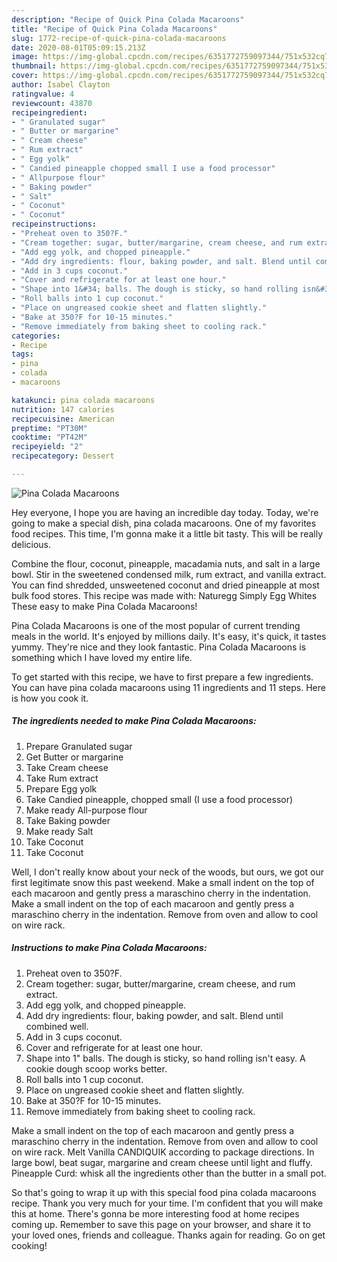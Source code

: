 ```yaml
---
description: "Recipe of Quick Pina Colada Macaroons"
title: "Recipe of Quick Pina Colada Macaroons"
slug: 1772-recipe-of-quick-pina-colada-macaroons
date: 2020-08-01T05:09:15.213Z
image: https://img-global.cpcdn.com/recipes/6351772759097344/751x532cq70/pina-colada-macaroons-recipe-main-photo.jpg
thumbnail: https://img-global.cpcdn.com/recipes/6351772759097344/751x532cq70/pina-colada-macaroons-recipe-main-photo.jpg
cover: https://img-global.cpcdn.com/recipes/6351772759097344/751x532cq70/pina-colada-macaroons-recipe-main-photo.jpg
author: Isabel Clayton
ratingvalue: 4
reviewcount: 43870
recipeingredient:
- " Granulated sugar"
- " Butter or margarine"
- " Cream cheese"
- " Rum extract"
- " Egg yolk"
- " Candied pineapple chopped small I use a food processor"
- " Allpurpose flour"
- " Baking powder"
- " Salt"
- " Coconut"
- " Coconut"
recipeinstructions:
- "Preheat oven to 350?F."
- "Cream together: sugar, butter/margarine, cream cheese, and rum extract."
- "Add egg yolk, and chopped pineapple."
- "Add dry ingredients: flour, baking powder, and salt. Blend until combined well."
- "Add in 3 cups coconut."
- "Cover and refrigerate for at least one hour."
- "Shape into 1&#34; balls. The dough is sticky, so hand rolling isn&#39;t easy. A cookie dough scoop works better."
- "Roll balls into 1 cup coconut."
- "Place on ungreased cookie sheet and flatten slightly."
- "Bake at 350?F for 10-15 minutes."
- "Remove immediately from baking sheet to cooling rack."
categories:
- Recipe
tags:
- pina
- colada
- macaroons

katakunci: pina colada macaroons 
nutrition: 147 calories
recipecuisine: American
preptime: "PT30M"
cooktime: "PT42M"
recipeyield: "2"
recipecategory: Dessert

---
```



![Pina Colada Macaroons](https://img-global.cpcdn.com/recipes/6351772759097344/751x532cq70/pina-colada-macaroons-recipe-main-photo.jpg)

Hey everyone, I hope you are having an incredible day today. Today, we're going to make a special dish, pina colada macaroons. One of my favorites food recipes. This time, I'm gonna make it a little bit tasty. This will be really delicious.

Combine the flour, coconut, pineapple, macadamia nuts, and salt in a large bowl. Stir in the sweetened condensed milk, rum extract, and vanilla extract. You can find shredded, unsweetened coconut and dried pineapple at most bulk food stores. This recipe was made with: Naturegg Simply Egg Whites These easy to make Pina Colada Macaroons!

Pina Colada Macaroons is one of the most popular of current trending meals in the world. It's enjoyed by millions daily. It's easy, it's quick, it tastes yummy. They're nice and they look fantastic. Pina Colada Macaroons is something which I have loved my entire life.


To get started with this recipe, we have to first prepare a few ingredients. You can have pina colada macaroons using 11 ingredients and 11 steps. Here is how you cook it.

<!--inarticleads1-->

##### The ingredients needed to make Pina Colada Macaroons:

1. Prepare  Granulated sugar
1. Get  Butter or margarine
1. Take  Cream cheese
1. Take  Rum extract
1. Prepare  Egg yolk
1. Take  Candied pineapple, chopped small (I use a food processor)
1. Make ready  All-purpose flour
1. Take  Baking powder
1. Make ready  Salt
1. Take  Coconut
1. Take  Coconut


Well, I don&#39;t really know about your neck of the woods, but ours, we got our first legitimate snow this past weekend. Make a small indent on the top of each macaroon and gently press a maraschino cherry in the indentation. Make a small indent on the top of each macaroon and gently press a maraschino cherry in the indentation. Remove from oven and allow to cool on wire rack. 

<!--inarticleads2-->

##### Instructions to make Pina Colada Macaroons:

1. Preheat oven to 350?F.
1. Cream together: sugar, butter/margarine, cream cheese, and rum extract.
1. Add egg yolk, and chopped pineapple.
1. Add dry ingredients: flour, baking powder, and salt. Blend until combined well.
1. Add in 3 cups coconut.
1. Cover and refrigerate for at least one hour.
1. Shape into 1&#34; balls. The dough is sticky, so hand rolling isn&#39;t easy. A cookie dough scoop works better.
1. Roll balls into 1 cup coconut.
1. Place on ungreased cookie sheet and flatten slightly.
1. Bake at 350?F for 10-15 minutes.
1. Remove immediately from baking sheet to cooling rack.


Make a small indent on the top of each macaroon and gently press a maraschino cherry in the indentation. Remove from oven and allow to cool on wire rack. Melt Vanilla CANDIQUIK according to package directions. In large bowl, beat sugar, margarine and cream cheese until light and fluffy. Pineapple Curd: whisk all the ingredients other than the butter in a small pot. 

So that's going to wrap it up with this special food pina colada macaroons recipe. Thank you very much for your time. I'm confident that you will make this at home. There's gonna be more interesting food at home recipes coming up. Remember to save this page on your browser, and share it to your loved ones, friends and colleague. Thanks again for reading. Go on get cooking!
